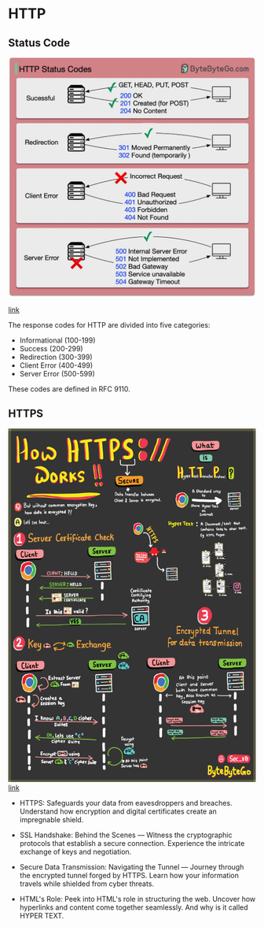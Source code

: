 # HTTP

## Status Code

![Status Code](http-status-code.jpeg)

[link](https://twitter.com/alexxubyte/status/1712487706859905137)

The response codes for HTTP are divided into five categories:

- Informational (100-199)
- Success (200-299)
- Redirection (300-399)
- Client Error (400-499)
- Server Error (500-599)

These codes are defined in RFC 9110.

## HTTPS

![HTTPS](https.jpeg)
[link](https://twitter.com/alexxubyte/status/1691834301791486022)

- HTTPS: Safeguards your data from eavesdroppers and breaches. Understand how encryption and digital certificates create an impregnable shield.

- SSL Handshake: Behind the Scenes — Witness the cryptographic protocols that establish a secure connection. Experience the intricate exchange of keys and negotiation.

- Secure Data Transmission: Navigating the Tunnel — Journey through the encrypted tunnel forged by HTTPS. Learn how your information travels while shielded from cyber threats.

- HTML's Role: Peek into HTML's role in structuring the web. Uncover how hyperlinks and content come together seamlessly. And why is it called HYPER TEXT.
